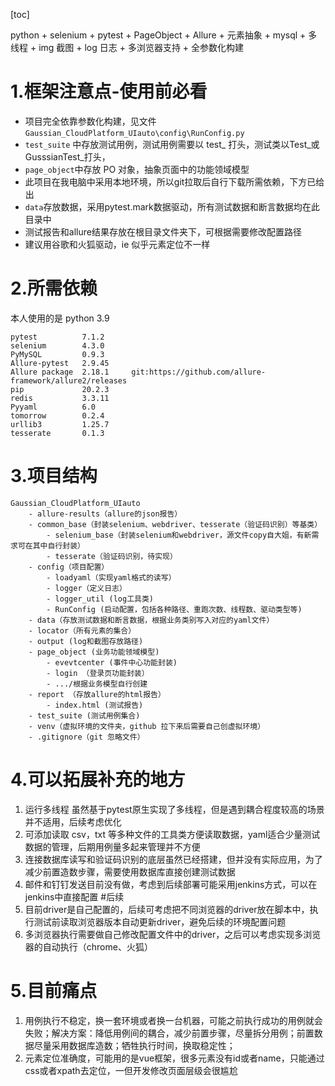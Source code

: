 [toc]

python + selenium + pytest + PageObject + Allure + 元素抽象 + mysql + 多线程 + img 截图 + log 日志 + 多浏览器支持 + 全参数化构建  

# 1.框架注意点-使用前必看
- 项目完全依靠参数化构建，见文件`Gaussian_CloudPlatform_UIauto\config\RunConfig.py`
- `test_suite` 中存放测试用例，测试用例需要以 test_ 打头，测试类以Test_或GusssianTest_打头，
- `page_object`中存放 PO 对象，抽象页面中的功能领域模型
- 此项目在我电脑中采用本地环境，所以git拉取后自行下载所需依赖，下方已给出
- `data`存放数据，采用pytest.mark数据驱动，所有测试数据和断言数据均在此目录中
- 测试报告和allure结果存放在根目录文件夹下，可根据需要修改配置路径
- 建议用谷歌和火狐驱动，ie 似乎元素定位不一样

# 2.所需依赖
本人使用的是 python 3.9
```
pytest          7.1.2
selenium        4.3.0
PyMySQL         0.9.3
Allure-pytest   2.9.45
Allure package  2.18.1     git:https://github.com/allure-framework/allure2/releases
pip             20.2.3	
redis           3.3.11
Pyyaml          6.0	
tomorrow        0.2.4	
urllib3         1.25.7	
tesserate       0.1.3
```

# 3.项目结构
```
Gaussian_CloudPlatform_UIauto
    - allure-results（allure的json报告）
    - common_base（封装selenium、webdriver、tesserate（验证码识别）等基类）
        - selenium_base（封装selenium和webdriver，源文件copy自大姐，有新需求可在其中自行封装）
        - tesserate（验证码识别，待实现）
    - config（项目配置）
        - loadyaml（实现yaml格式的读写）
        - logger（定义日志）
        - logger_util (log工具类)
        - RunConfig (启动配置，包括各种路径、重跑次数、线程数、驱动类型等)
    - data（存放测试数据和断言数据，根据业务类别写入对应的yaml文件）
    - locator（所有元素的集合）
    - output (log和截图存放路径)
    - page_object (业务功能领域模型)
        - evevtcenter (事件中心功能封装)
        - login （登录页功能封装）
        - .../根据业务模型自行创建
    - report （存放allure的html报告）
        - index.html (测试报告)
    - test_suite (测试用例集合)
    - venv（虚拟环境的文件夹，github 拉下来后需要自己创虚拟环境）
    - .gitignore（git 忽略文件）
```

# 4.可以拓展补充的地方
1. 运行多线程 虽然基于pytest原生实现了多线程，但是遇到耦合程度较高的场景并不适用，后续考虑优化
2. 可添加读取 csv，txt 等多种文件的工具类方便读取数据，yaml适合少量测试数据的管理，后期用例量多起来管理并不方便
3. 连接数据库读写和验证码识别的底层虽然已经搭建，但并没有实际应用，为了减少前置造数步骤，需要使用数据库直接创建测试数据
4. 邮件和钉钉发送目前没有做，考虑到后续部署可能采用jenkins方式，可以在jenkins中直接配置  #后续
5. 目前driver是自己配置的，后续可考虑把不同浏览器的driver放在脚本中，执行测试前读取浏览器版本自动更新driver，避免后续的环境配置问题
6. 多浏览器执行需要做自己修改配置文件中的driver，之后可以考虑实现多浏览器的自动执行（chrome、火狐）

# 5.目前痛点
1. 用例执行不稳定，换一套环境或者换一台机器，可能之前执行成功的用例就会失败；解决方案：降低用例间的耦合，减少前置步骤，尽量拆分用例；前置数据尽量采用数据库造数；牺牲执行时间，换取稳定性；
2. 元素定位准确度，可能用的是vue框架，很多元素没有id或者name，只能通过css或者xpath去定位，一但开发修改页面层级会很尴尬